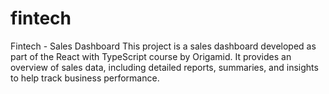 # fintech
Fintech - Sales Dashboard This project is a sales dashboard developed as part of the React with TypeScript course by Origamid. It provides an overview of sales data, including detailed reports, summaries, and insights to help track business performance.
